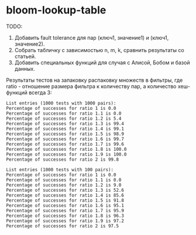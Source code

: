 # bloom-lookup-table

TODO: 
1. Добавить fault tolerance для пар (ключ1, значение1) и (ключ1, значение2).
2. Собрать табличку с зависимостью n, m, k, сравнить результаты со статьей.
4. Добавить специальных функций для случая с Алисой, Бобом и базой данных.

Результаты тестов на запаковку распаковку множеств в фильтры, где ratio - отношение размера фильтра к количеству пар, а количество хеш-функций всегда 3:

```
List entries (1000 tests with 1000 pairs):
Percentage of successes for ratio 1 is 0.0
Percentage of successes for ratio 1.1 is 0.0
Percentage of successes for ratio 1.2 is 5.4
Percentage of successes for ratio 1.3 is 99.4
Percentage of successes for ratio 1.4 is 99.1
Percentage of successes for ratio 1.5 is 98.9
Percentage of successes for ratio 1.6 is 99.7
Percentage of successes for ratio 1.7 is 99.6
Percentage of successes for ratio 1.8 is 100.0
Percentage of successes for ratio 1.9 is 100.0
Percentage of successes for ratio 2 is 99.8

List entries (1000 tests with 100 pairs):
Percentage of successes for ratio 1 is 0.0
Percentage of successes for ratio 1.1 is 0.0
Percentage of successes for ratio 1.2 is 9.0
Percentage of successes for ratio 1.3 is 52.6
Percentage of successes for ratio 1.4 is 85.6
Percentage of successes for ratio 1.5 is 91.8
Percentage of successes for ratio 1.6 is 95.1
Percentage of successes for ratio 1.7 is 95.9
Percentage of successes for ratio 1.8 is 96.3
Percentage of successes for ratio 1.9 is 97.2
Percentage of successes for ratio 2 is 97.5
```
